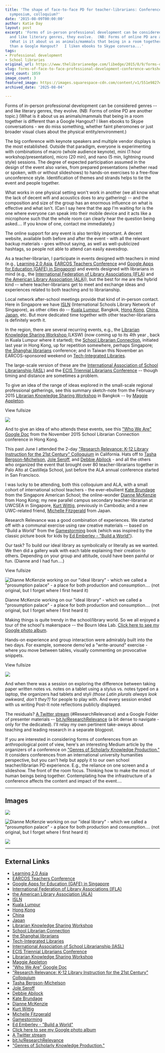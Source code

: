 ```yaml
---
title: 'The shape of face-to-face PD for teacher-librarians: Conference, workshop,
  symposium, colloquium?'
date: '2015-08-09T00:00:00'
author: Katie Day
layout: post
excerpt: 'Forms of in-person professional development can be considered genres --
  and like literary genres, they evolve.  (NB: Forms of online PD are another topic.) 
  (What is it about us as animals/mammals that being in a room together is different
  than a Google Hangout?   I liken ebooks to Skype conversa...'
tags:
- Professional development
- School libraries
original_url: https://www.thelibrarianedge.com/libedge/2015/8/9/forms-of-face-to-face-professional-development-conference-workshop-symposium-colloquium
slug: forms-of-face-to-face-professional-development-conference-workshop-symposium-colloquium
word_count: 1059
image_count: 3
featured_image: https://images.squarespace-cdn.com/content/v1/551e9827e4b0a00742213303/1439168676527-VKK110WOOV8HZEUVQIC0/image-asset.png
archived_date: '2025-08-04'

---
```


Forms of in-person professional development can be considered genres -- and like literary genres, they evolve. \(NB: Forms of online PD are another topic.\) \(What is it about us as animals/mammals that being in a room together is different than a Google Hangout? I liken ebooks to Skype conversations - we do miss something, whether faint pheromones or just broader visual clues about the physical entity/environment.\)

The big conference with keynote speakers and multiple vendor displays is the most established. Outside that paradigm, everyone is experimenting with combinations of macro \(whole audience keynote\), mini \(1 hour workshop/presentation\), micro \(20 min\), and nano \(5 min, lightning round style\) sessions. The degree of expected participation assumed in the design of the event also varies, from prepared presentations \(whether read or spoken, with or without slideshows\) to hands-on exercises to a free-flow unconference style. Identification of themes and strands helps to tie the event and people together.

What works in one physical setting won't work in another \(we all know what the lack of decent wifi and acoustics does to any gathering\) -- and the composition and size of the group has an enormous influence on what is effective and what isn't. \(Can I say here that the app I'm waiting for is the one where everyone can speak into their mobile device and it acts like a microphone such that the whole room can clearly hear the question being asked.... If you know of one, contact me immediately.\)

The online support for any event is also terribly important. A decent website, available both before and after the event - with all the relevant backup materials - goes without saying, as well as well-publicized hashtags, so people not able to attend can easily eavesdrop.

As a teacher-librarian, I participate in events designed with teachers in mind \(e.g., [Learning 2.0 Asia](http://learning2asia.org/), [EARCOS Teachers Conference](https://www.earcos.org/conf_calendar.php#) and [Google Apps for Education \(GAFE\) in Singapore](https://sg.gafesummit.com/2015/)\) and events designed with librarians in mind \(e.g., the [International Federation of Library Associations \(IFLA\)](http://conference.ifla.org/) and [the American Library Association \(ALA\)](http://alaac15.ala.org/)\), but the best for me are the hybrid kind -- where teacher-librarians get to meet and exchange ideas and experiences related to both teaching and to librarianship.

Local network after-school meetings provide that kind of in-person contact. Here in Singapore we have [ISLN](http://silcsing.blogspot.com) \(International Schools Library Network of Singapore\), as other cities do -- [Kuala Lumpur](https://groups.google.com/forum/#!forum/klln), Bangkok, [Hong Kong](http://www.hkgoldendragonawards.org/), [China](http://www.acamis.org/), [Japan](http://www.sakuramedal.com/), etc. But more dedicated time together with other teacher-librarians is definitely worth it.

In the region, there are several recurring events, e.g., the [Librarian Knowledge Sharing Workshop ](https://groups.google.com/forum/#!topic/klln/Ji1Jsmb3bZw)\(LKSW\) \(now coming up to its 4th year , back in Kuala Lumpur where it started\); the [School Librarian Connection](http://www.schoollibrarianconnection.com/conferences), initiated last year in Hong Kong, up for repetition somewhere, perhaps Singapore; [the Shanghai librarians](https://schoollibrarysymposium.wikispaces.com/) conference; and in Taiwan this November an EARCOS-sponsored weekend on [Tech-Integrated Libraries](https://drive.google.com/file/d/0B88y99PAnOIBYk1Bd2trMVNyR1E/view).

The large-scale version of these are the [International Association of School Librarianship \(IASL\)](http://www.iasl-online.org/meetings/info.html) and the [ECIS Triennial Librarians Conference](http://buttedeliteracy.drupalgardens.com/) \-- though timing and distance are sometimes a problem.

To give an idea of the range of ideas explored in the small-scale regional professional gatherings, see this summary sketch-note from the February 2015 [Librarian Knowledge Sharing Workshop](http://blogs.shrewsbury.ac.th/lksw/presentations-2015/) in Bangkok -- by [Maggie Appleton](http://www.maggieappleton.com/).

View fullsize

![](https://images.squarespace-cdn.com/content/v1/551e9827e4b0a00742213303/1439168676527-VKK110WOOV8HZEUVQIC0/image-asset.png)

And to give an idea of who attends these events, see this ["Who We Are" Google Doc](http://www.schoollibrarianconnection.com/conferences/about/who-we-are) from the November 2015 School Librarian Connection conference in Hong Kong.

This past June I attended the 2-day ["Research Relevance: K-12 Library Instruction for the 21st Century" Colloquium](http://www.castilleja.org/page.cfm?p=942570) in California. Hats off to [Tasha Bergson-Michelson](https://twitter.com/researchwell), [Jole Seroff](https://twitter.com/joleseroff), and [Debbie Abilock](http://www.noodletools.com/debbie/bio/) \- and all the others who organized the event that brought over 80 teacher-librarians together in Palo Alto at Castilleja School, just before the ALA annual conference started in San Francisco.

I was lucky to be attending, both this colloquium and ALA, with a small cohort of international school teachers - the ever-ebullient [Kate Brundage](http://www.sas.edu.sg/page.cfm?p=2063) from the Singapore American School; the online-wonder [Dianne McKenzie](http://librarygrits.blogspot.sg/) from Hong Kong; my new parallel campus secondary teacher-librarian at UWCSEA in Singapore, [Kurt Wittig](https://twitter.com/kurtwittig), previously in Cambodia; and a new UWC-related friend, [Michelle Fitzgerald](https://www.goodreads.com/user/show/3815559-michelle-fitzgerald) from Japan.

Research Relevance was a good combination of experiences. We started off with a communal exercise using raw creative materials -- based on "Build a World" from the [Gamestorming](http://gamestorming.com/) book \(which was inspired by the classic picture book for kids by [Ed Emberley - "Build a World"](http://austinkleon.com/2009/11/21/ed-emberleys-make-a-world/)\).

Our task? To build our ideal library as symbolically or literally as we wanted. We then did a gallery walk with each table explaining their creation to others. Depending on your group and attitude, could have been painful or fun. \(Dianne and I had fun....\)

View fullsize

![Dianne McKenzie working on our "ideal library" - which we called a "prosumption palace" - a place for both production and consumption.... \(not original, but I forget where I first heard it\)](https://images.squarespace-cdn.com/content/v1/551e9827e4b0a00742213303/1439169291695-7PSC94TI6QSSQP8KAG53/image-asset.png)

Dianne McKenzie working on our "ideal library" - which we called a "prosumption palace" - a place for both production and consumption.... \(not original, but I forget where I first heard it\)

Making things is quite trendy in the school/library world. So we all enjoyed a tour of the school's makerspace -- the Bourn Idea Lab. [Click here to see my Google photo album](https://goo.gl/photos/KKfJrjycRwKBhemk9).

Hands-on experience and group interaction were admirably built into the two days. For example, someone demo'ed a "write-around" exercise - where you move between tables, visually commenting on provocative snippets.

View fullsize

![](https://images.squarespace-cdn.com/content/v1/551e9827e4b0a00742213303/1439172783045-ULB0MDEG13GCVXGNBH8O/image-asset.jpeg)

And when there was a session on exploring the difference between taking paper written notes vs. notes on a tablet using a stylus vs. notes typed on a laptop, the organizers had tablets and styli _\(those Latin plurals always look awkward, don't they?\)_ for people to play with. And every session ended with us writing Post-It note reflections publicly displayed.

The residuals? [A Twitter stream](https://docs.google.com/spreadsheets/d/1Ojg7YqTS4kX5Hu3_VE5M7dR2-NaSDru6hF8kgITVeQA/edit?usp=sharing) \(\#ResearchRelevance\) and a Google Folder of presenter materials -- [bit.ly/ResearchRelevance](http://bit.ly/ResearchRelevance) \(a bit dense to navigate - only for the dedicated\). I'll relay my own pertinent take-aways about teaching and leading research in a separate blogpost.

If you are interested in considering forms of conferences from an anthropological point of view, here's an interesting Medium article by the organizers of a conference on ["Genres of Scholarly Knowledge Production."](https://medium.com/genres-of-scholarly-knowledge-production/revisiting-genres-of-scholarly-knowledge-production-fd240e9631ec) It considers conferences from an international university humanities perspective, but you can't help but apply it to our own school teacher/librarian PD experience. E.g., the reliance on one screen and a slideshow. The front of the room focus. Thinking how to make the most of human beings being together. Contemplating how the infrastructure of a conference affects the content and impact of the event....

---

## Images

![](https://images.squarespace-cdn.com/content/v1/551e9827e4b0a00742213303/1439168676527-VKK110WOOV8HZEUVQIC0/image-asset.png)

![Dianne McKenzie working on our "ideal library" - which we called a "prosumption palace" - a place for both production and consumption.... (not original, but I forget where I first heard it)](https://images.squarespace-cdn.com/content/v1/551e9827e4b0a00742213303/1439169291695-7PSC94TI6QSSQP8KAG53/image-asset.png)

![](https://images.squarespace-cdn.com/content/v1/551e9827e4b0a00742213303/1439172783045-ULB0MDEG13GCVXGNBH8O/image-asset.jpeg)



---

## External Links

- [Learning 2.0 Asia](http://learning2asia.org/)
- [EARCOS Teachers Conference](https://www.earcos.org/conf_calendar.php#)
- [Google Apps for Education (GAFE) in Singapore](https://sg.gafesummit.com/2015/)
- [International Federation of Library Associations (IFLA)](http://conference.ifla.org/)
- [the American Library Association (ALA)](http://alaac15.ala.org/)
- [ISLN](http://silcsing.blogspot.com)
- [Kuala Lumpur](https://groups.google.com/forum/#!forum/klln)
- [Hong Kong](http://www.hkgoldendragonawards.org/)
- [China](http://www.acamis.org/)
- [Japan](http://www.sakuramedal.com/)
- [Librarian Knowledge Sharing Workshop](https://groups.google.com/forum/#!topic/klln/Ji1Jsmb3bZw)
- [School Librarian Connection](http://www.schoollibrarianconnection.com/conferences)
- [the Shanghai librarians](https://schoollibrarysymposium.wikispaces.com/)
- [Tech-Integrated Libraries](https://drive.google.com/file/d/0B88y99PAnOIBYk1Bd2trMVNyR1E/view)
- [International Association of School Librarianship (IASL)](http://www.iasl-online.org/meetings/info.html)
- [ECIS Triennial Librarians Conference](http://buttedeliteracy.drupalgardens.com/)
- [Librarian Knowledge Sharing Workshop](http://blogs.shrewsbury.ac.th/lksw/presentations-2015/)
- [Maggie Appleton](http://www.maggieappleton.com/)
- ["Who We Are" Google Doc](http://www.schoollibrarianconnection.com/conferences/about/who-we-are)
- ["Research Relevance: K-12 Library Instruction for the 21st Century" Colloquium](http://www.castilleja.org/page.cfm?p=942570)
- [Tasha Bergson-Michelson](https://twitter.com/researchwell)
- [Jole Seroff](https://twitter.com/joleseroff)
- [Debbie Abilock](http://www.noodletools.com/debbie/bio/)
- [Kate Brundage](http://www.sas.edu.sg/page.cfm?p=2063)
- [Dianne McKenzie](http://librarygrits.blogspot.sg/)
- [Kurt Wittig](https://twitter.com/kurtwittig)
- [Michelle Fitzgerald](https://www.goodreads.com/user/show/3815559-michelle-fitzgerald)
- [Gamestorming](http://gamestorming.com/)
- [Ed Emberley - "Build a World"](http://austinkleon.com/2009/11/21/ed-emberleys-make-a-world/)
- [Click here to see my Google photo album](https://goo.gl/photos/KKfJrjycRwKBhemk9)
- [A Twitter stream](https://docs.google.com/spreadsheets/d/1Ojg7YqTS4kX5Hu3_VE5M7dR2-NaSDru6hF8kgITVeQA/edit?usp=sharing)
- [bit.ly/ResearchRelevance](http://bit.ly/ResearchRelevance)
- ["Genres of Scholarly Knowledge Production."](https://medium.com/genres-of-scholarly-knowledge-production/revisiting-genres-of-scholarly-knowledge-production-fd240e9631ec)
